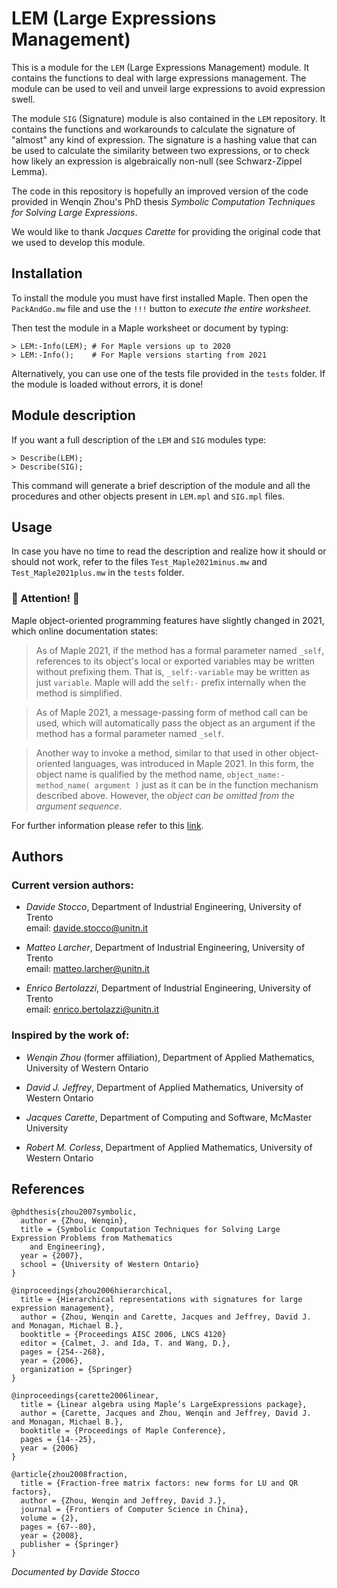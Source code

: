 # LEM (Large Expressions Management)

This is a module for the `LEM` (Large Expressions Management) module. It contains the functions to deal with large expressions management. The module can be used to veil and unveil large expressions to avoid expression swell.

The module `SIG` (Signature) module is also contained in the `LEM` repository. It contains the functions and workarounds to calculate the signature of "almost" any kind of expression. The signature is a hashing value that can be used to calculate the similarity between two expressions, or to check how likely an expression is algebraically non-null (see Schwarz-Zippel Lemma).

The code in this repository is hopefully an improved version of the code provided in Wenqin Zhou's PhD thesis *Symbolic Computation Techniques for Solving Large Expressions*.

We would like to thank *Jacques Carette* for providing the original code that we used to develop this module.

## Installation

To install the module you must have first installed Maple. Then open the `PackAndGo.mw` file and use the `!!!` button to *execute the entire worksheet*.

Then test the module in a Maple worksheet or document by typing:

```
> LEM:-Info(LEM); # For Maple versions up to 2020
> LEM:-Info();    # For Maple versions starting from 2021
```

Alternatively, you can use one of the tests file provided in the `tests` folder. If the module is loaded without errors, it is done!

## Module description

If you want a full description of the `LEM` and `SIG` modules type:

```
> Describe(LEM);
> Describe(SIG);
```

This command will generate a brief description of the module and all the procedures and other objects present in `LEM.mpl` and `SIG.mpl` files.

## Usage

In case you have no time to read the description and realize how it should or should not work, refer to the files `Test_Maple2021minus.mw` and `Test_Maple2021plus.mw` in the `tests` folder.

### 🚧 Attention! 🚧

Maple object-oriented programming features have slightly changed in 2021, which online documentation states:

> As of Maple 2021, if the method has a formal parameter named `_self`, references to its object's local or exported variables may be written without prefixing them. That is, `_self:-variable` may be written as just `variable`. Maple will add the `self:-` prefix internally when the method is simplified.

> As of Maple 2021, a message-passing form of method call can be used, which will automatically pass the object as an argument if the method has a formal parameter named `_self`.

> Another way to invoke a method, similar to that used in other object-oriented languages, was introduced in Maple 2021. In this form, the object name is qualified by the method name, `object_name:-method_name( argument )` just as it can be in the function mechanism described above. However, the *object can be omitted from the argument sequence*.

For further information please refer to this [link](https://fr.maplesoft.com/support/help/Maple/view.aspx?path=object/methods).

## Authors

### Current version authors:

- *Davide Stocco*,
  Department of Industrial Engineering,
  University of Trento \
  email: davide.stocco@unitn.it

- *Matteo Larcher*,
  Department of Industrial Engineering,
  University of Trento \
  email: matteo.larcher@unitn.it

- *Enrico Bertolazzi*,
  Department of Industrial Engineering,
  University of Trento \
  email: enrico.bertolazzi@unitn.it

### Inspired by the work of:

- *Wenqin Zhou* (former affiliation),
  Department of Applied Mathematics,
  University of Western Ontario

- *David J. Jeffrey*,
  Department of Applied Mathematics,
  University of Western Ontario

- *Jacques Carette*,
  Department of Computing and Software,
  McMaster University

- *Robert M. Corless*,
  Department of Applied Mathematics,
  University of Western Ontario

## References

```
@phdthesis{zhou2007symbolic,
  author = {Zhou, Wenqin},
  title = {Symbolic Computation Techniques for Solving Large Expression Problems from Mathematics
    and Engineering},
  year = {2007},
  school = {University of Western Ontario}
}
```

```
@inproceedings{zhou2006hierarchical,
  title = {Hierarchical representations with signatures for large expression management},
  author = {Zhou, Wenqin and Carette, Jacques and Jeffrey, David J. and Monagan, Michael B.},
  booktitle = {Proceedings AISC 2006, LNCS 4120}
  editor = {Calmet, J. and Ida, T. and Wang, D.},
  pages = {254--268},
  year = {2006},
  organization = {Springer}
}
```

```
@inproceedings{carette2006linear,
  title = {Linear algebra using Maple’s LargeExpressions package},
  author = {Carette, Jacques and Zhou, Wenqin and Jeffrey, David J. and Monagan, Michael B.},
  booktitle = {Proceedings of Maple Conference},
  pages = {14--25},
  year = {2006}
}
```

```
@article{zhou2008fraction,
  title = {Fraction-free matrix factors: new forms for LU and QR factors},
  author = {Zhou, Wenqin and Jeffrey, David J.},
  journal = {Frontiers of Computer Science in China},
  volume = {2},
  pages = {67--80},
  year = {2008},
  publisher = {Springer}
}
```

*Documented by Davide Stocco*